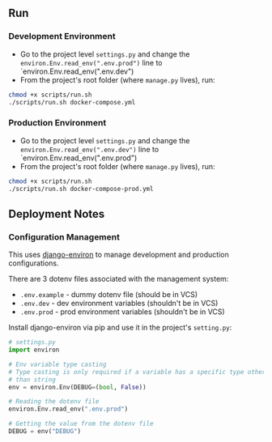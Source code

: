 

## Run

### Development Environment

* Go to the project level `settings.py` and change the `environ.Env.read_env(".env.prod")` line to `environ.Env.read_env(".env.dev")
* From the project's root folder (where `manage.py` lives), run:

```bash
chmod +x scripts/run.sh
./scripts/run.sh docker-compose.yml
```

### Production Environment

* Go to the project level `settings.py` and change the `environ.Env.read_env(".env.dev")` line to `environ.Env.read_env(".env.prod")
* From the project's root folder (where `manage.py` lives), run:

```bash
chmod +x scripts/run.sh
./scripts/run.sh docker-compose-prod.yml
```


## Deployment Notes

### Configuration Management

This uses [django-environ](https://django-environ.readthedocs.io/en/latest/#) to manage development and production configurations.

There are 3 dotenv files associated with the management system:

* `.env.example` - dummy dotenv file (should be in VCS)
* `.env.dev` - dev environment variables (shouldn't be in VCS)
* `.env.prod` - prod environment variables (shouldn't be in VCS)

Install django-environ via pip and use it in the project's `setting.py`:

```python
# settings.py
import environ

# Env variable type casting
# Type casting is only required if a variable has a specific type other
# than string
env = environ.Env(DEBUG=(bool, False))

# Reading the dotenv file
environ.Env.read_env(".env.prod")

# Getting the value from the dotenv file
DEBUG = env("DEBUG")
```
